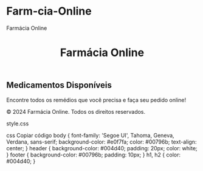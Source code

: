 # Farm-cia-Online
Farmácia Online

<!DOCTYPE html>
<html lang="pt-BR">
<head>
    <meta charset="UTF-8">
    <meta name="viewport" content="width=device-width, initial-scale=1.0">
    <title>Farmácia Online</title>
    <link rel="stylesheet" href="style.css">
</head>
<body>
    <header>
        <h1>Farmácia Online</h1>
    </header>
    <main>
        <section>
            <h2>Medicamentos Disponíveis</h2>
            <p>Encontre todos os remédios que você precisa e faça seu pedido online!</p>
        </section>
    </main>
    <footer>
        <p>© 2024 Farmácia Online. Todos os direitos reservados.</p>
    </footer>
</body>
</html>
style.css

css
Copiar código
body {
    font-family: 'Segoe UI', Tahoma, Geneva, Verdana, sans-serif;
    background-color: #e0f7fa;
    color: #00796b;
    text-align: center;
}
header {
    background-color: #004d40;
    padding: 20px;
    color: white;
}
footer {
    background-color: #00796b;
    padding: 10px;
}
h1, h2 {
    color: #004d40;
}
